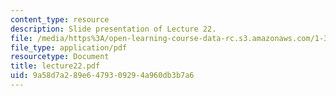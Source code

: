 ```yaml
---
content_type: resource
description: Slide presentation of Lecture 22.
file: /media/https%3A/open-learning-course-data-rc.s3.amazonaws.com/1-34-waste-containment-and-remediation-technology-spring-2004/9a58d7a289e6479309294a960db3b7a6_lecture22.pdf
file_type: application/pdf
resourcetype: Document
title: lecture22.pdf
uid: 9a58d7a2-89e6-4793-0929-4a960db3b7a6
---
```

